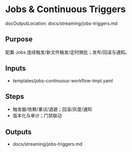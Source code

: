 # Jobs & Continuous Triggers

docOutputLocation: docs/streaming/jobs-triggers.md

## Purpose

配置 Jobs 连续触发/新文件触发/定时微批；发布/回滚与通知。

## Inputs

- templates/jobs-continuous-workflow-tmpl.yaml

## Steps

- 触发器/依赖/重试/退避；回滚/灰度/通知
- 版本化与审计；门禁联动

## Outputs

- docs/streaming/jobs-triggers.md
